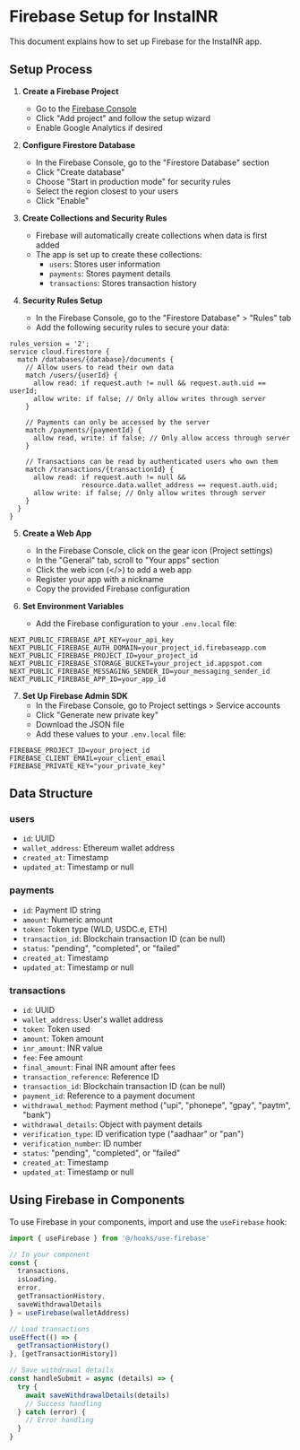 # Firebase Setup for InstaINR

This document explains how to set up Firebase for the InstaINR app.

## Setup Process

1. **Create a Firebase Project**
   - Go to the [Firebase Console](https://console.firebase.google.com/)
   - Click "Add project" and follow the setup wizard
   - Enable Google Analytics if desired

2. **Configure Firestore Database**
   - In the Firebase Console, go to the "Firestore Database" section
   - Click "Create database"
   - Choose "Start in production mode" for security rules
   - Select the region closest to your users
   - Click "Enable"

3. **Create Collections and Security Rules**
   - Firebase will automatically create collections when data is first added
   - The app is set up to create these collections:
     - `users`: Stores user information
     - `payments`: Stores payment details
     - `transactions`: Stores transaction history

4. **Security Rules Setup**
   - In the Firebase Console, go to the "Firestore Database" > "Rules" tab
   - Add the following security rules to secure your data:

```
rules_version = '2';
service cloud.firestore {
  match /databases/{database}/documents {
    // Allow users to read their own data
    match /users/{userId} {
      allow read: if request.auth != null && request.auth.uid == userId;
      allow write: if false; // Only allow writes through server
    }
    
    // Payments can only be accessed by the server
    match /payments/{paymentId} {
      allow read, write: if false; // Only allow access through server
    }
    
    // Transactions can be read by authenticated users who own them
    match /transactions/{transactionId} {
      allow read: if request.auth != null && 
                  resource.data.wallet_address == request.auth.uid;
      allow write: if false; // Only allow writes through server
    }
  }
}
```

5. **Create a Web App**
   - In the Firebase Console, click on the gear icon (Project settings)
   - In the "General" tab, scroll to "Your apps" section
   - Click the web icon (</>) to add a web app
   - Register your app with a nickname
   - Copy the provided Firebase configuration

6. **Set Environment Variables**
   - Add the Firebase configuration to your `.env.local` file:
```
NEXT_PUBLIC_FIREBASE_API_KEY=your_api_key
NEXT_PUBLIC_FIREBASE_AUTH_DOMAIN=your_project_id.firebaseapp.com
NEXT_PUBLIC_FIREBASE_PROJECT_ID=your_project_id
NEXT_PUBLIC_FIREBASE_STORAGE_BUCKET=your_project_id.appspot.com
NEXT_PUBLIC_FIREBASE_MESSAGING_SENDER_ID=your_messaging_sender_id
NEXT_PUBLIC_FIREBASE_APP_ID=your_app_id
```

7. **Set Up Firebase Admin SDK**
   - In the Firebase Console, go to Project settings > Service accounts
   - Click "Generate new private key"
   - Download the JSON file
   - Add these values to your `.env.local` file:
```
FIREBASE_PROJECT_ID=your_project_id
FIREBASE_CLIENT_EMAIL=your_client_email
FIREBASE_PRIVATE_KEY="your_private_key"
```

## Data Structure

### users
- `id`: UUID
- `wallet_address`: Ethereum wallet address
- `created_at`: Timestamp
- `updated_at`: Timestamp or null

### payments
- `id`: Payment ID string
- `amount`: Numeric amount
- `token`: Token type (WLD, USDC.e, ETH)
- `transaction_id`: Blockchain transaction ID (can be null)
- `status`: "pending", "completed", or "failed"
- `created_at`: Timestamp
- `updated_at`: Timestamp or null

### transactions
- `id`: UUID
- `wallet_address`: User's wallet address
- `token`: Token used
- `amount`: Token amount
- `inr_amount`: INR value
- `fee`: Fee amount
- `final_amount`: Final INR amount after fees
- `transaction_reference`: Reference ID
- `transaction_id`: Blockchain transaction ID (can be null)
- `payment_id`: Reference to a payment document
- `withdrawal_method`: Payment method ("upi", "phonepe", "gpay", "paytm", "bank")
- `withdrawal_details`: Object with payment details
- `verification_type`: ID verification type ("aadhaar" or "pan")
- `verification_number`: ID number
- `status`: "pending", "completed", or "failed"
- `created_at`: Timestamp
- `updated_at`: Timestamp or null

## Using Firebase in Components

To use Firebase in your components, import and use the `useFirebase` hook:

```typescript
import { useFirebase } from '@/hooks/use-firebase'

// In your component
const { 
  transactions, 
  isLoading, 
  error, 
  getTransactionHistory, 
  saveWithdrawalDetails 
} = useFirebase(walletAddress)

// Load transactions
useEffect(() => {
  getTransactionHistory()
}, [getTransactionHistory])

// Save withdrawal details
const handleSubmit = async (details) => {
  try {
    await saveWithdrawalDetails(details)
    // Success handling
  } catch (error) {
    // Error handling
  }
}
``` 